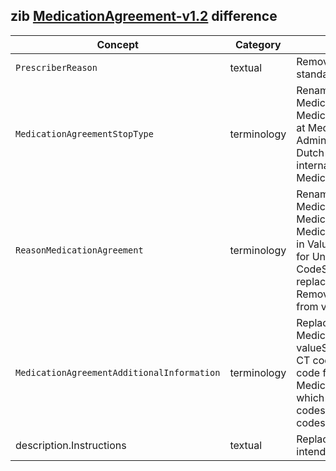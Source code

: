 ## zib [MedicationAgreement-v1.2](https://zibs.nl/wiki/MedicationAgreement-v1.2(2020EN)) difference

| Concept         | Category          | Description                             | 
|-----------------|-------------------|-----------------------------------------|
| `PrescriberReason` | textual | Removed context regarding the Dutch G-standard. |
|`MedicationAgreementStopType` | terminology |  Renamed ValueSet from MedicationAgreementStopType to MedicationStopType, to be able to reuse it at MedicationUse and AdministrationAgreement. Also replaced Dutch SNOMED-CT codes with international codes in ValueSet MedicationStopType. |
|`ReasonMedicationAgreement` | terminology | Renamed ValueSet from MedicationAgreementReason to MedicationReason, to be able to reuse it at MedicationUse2. Replaced several values in ValueSet. **1.** Added SNOMED-CT code for Unknown and Other. **2.** Added CodeSystem MedicationReason which replaces all Dutch SNOMED-CT codes. **3.** Removed all Dutch SNOMED-CT codes from valueset. |
|`MedicationAgreementAdditionalInformation` | terminology | Replaced several values in MedicationAgreementAdditionalInformation valueSet. **1.** Replaced OTH with SNOMED-CT code for Other. **2.** Added SNOMED-CT code for Unknown. **3.** Added CodeSystem MedicationAgreementAdditionalInformation which replaces all Dutch SNOMED-CT codes. **4.** Removed all Dutch SNOMED-CT codes from valueset. |
|description.Instructions | textual | Replaced 'a intended increase' with 'an intended increase'. |
